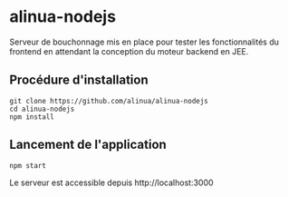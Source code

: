 # alinua-nodejs

Serveur de bouchonnage mis en place pour tester les fonctionnalités du frontend
en attendant la conception du moteur backend en JEE.

## Procédure d'installation

```
git clone https://github.com/alinua/alinua-nodejs
cd alinua-nodejs
npm install
```

## Lancement de l'application

```
npm start
```

Le serveur est accessible depuis http://localhost:3000
